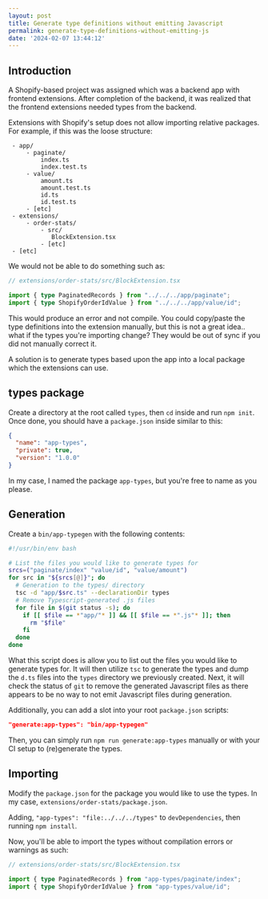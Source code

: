 ```yaml
---
layout: post
title: Generate type definitions without emitting Javascript
permalink: generate-type-definitions-without-emitting-js
date: '2024-02-07 13:44:12'
---
```


## Introduction

A Shopify-based project was assigned which was a backend app with frontend extensions. After completion of the backend, it was realized that the frontend extensions needed types from the backend.

Extensions with Shopify's setup does not allow importing relative packages. For example, if this was the loose structure:

     - app/
         - paginate/
             index.ts
             index.test.ts
         - value/
             amount.ts
             amount.test.ts
             id.ts
             id.test.ts
         - [etc]  
     - extensions/
         - order-stats/
             - src/
                BlockExtension.tsx
             - [etc]
     - [etc]

We would not be able to do something such as:

```typescript
// extensions/order-stats/src/BlockExtension.tsx

import { type PaginatedRecords } from "../../../app/paginate";
import { type ShopifyOrderIdValue } from "../../../app/value/id";
```

This would produce an error and not compile. You could copy/paste the type definitions into the extension manually, but this is not a great idea.. what if the types you're importing change? They would be out of sync if you did not manually correct it.

A solution is to generate types based upon the app into a local package which the extensions can use.

## types package

Create a directory at the root called `types`, then `cd` inside and run `npm init`. Once done, you should have a `package.json` inside similar to this:

```json
{
  "name": "app-types",
  "private": true,
  "version": "1.0.0"
}
```

In my case, I named the package `app-types`, but you're free to name as you please.

## Generation

Create a `bin/app-typegen` with the following contents:

```bash
#!/usr/bin/env bash

# List the files you would like to generate types for
srcs=("paginate/index" "value/id", "value/amount")
for src in "${srcs[@]}"; do
  # Generation to the types/ directory
  tsc -d "app/$src.ts" --declarationDir types
  # Remove Typescript-generated .js files
  for file in $(git status -s); do
    if [[ $file == *"app/"* ]] && [[ $file == *".js"* ]]; then
      rm "$file"
    fi
  done
done
```

What this script does is allow you to list out the files you would like to generate types for. It will then utilize `tsc` to generate the types and dump the `d.ts` files into the `types` directory we previously created. Next, it will check the status of `git` to remove the generated Javascript files as there appears to be no way to not emit Javascript files during generation.

Additionally, you can add a slot into your root `package.json` scripts:

```json
"generate:app-types": "bin/app-typegen"
```

Then, you can simply run `npm run generate:app-types` manually or with your CI setup to (re)generate the types.

## Importing

Modify the `package.json` for the package you would like to use the types. In my case, `extensions/order-stats/package.json`.

Adding, `"app-types": "file:../../../types"` to `devDependencies`, then running `npm install`.

Now, you'll be able to import the types without compilation errors or warnings as such:

```typescript
// extensions/order-stats/src/BlockExtension.tsx

import { type PaginatedRecords } from "app-types/paginate/index";
import { type ShopifyOrderIdValue } from "app-types/value/id";
```
